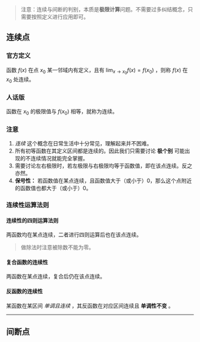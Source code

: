 
> 注意：连续与间断的判别，本质是**极限计算**问题。不需要过多纠结概念，只需要按照定义进行应用即可。

## 连续点

### 官方定义

函数 $f(x)$ 在点 $x_0$ 某一邻域内有定义，且有 $\lim_{x \to x_0}f(x) = f(x_0)$ ，则称 $f(x)$ 在 $x_0$ 处连续。

### 人话版

函数在 $x_0$ 的极限值与 $f(x_0)$ 相等，就称为连续。

### 注意

1. *连续* 这个概念在日常生活中十分常见，理解起来并不困难。
2. 所有初等函数在其定义区间都是连续的。因此我们只需要讨论 **极个别** 可能出现的不连续情况就能完全掌握。
3. 需要讨论左右极限时，若左极限与右极限均等于函数值，即在该点连续。反之亦然。
4. **保号性：** 若函数值在某点连续，且函数值大于（或小于）0，那么这个点附近的函数值也都大于（或小于）0。

### 连续性运算法则

#### 连续性的四则运算法则

两函数均在某点连续，二者进行四则运算后也在该点连续。

> 做除法时注意被除数不能为零。

#### 复合函数的连续性

两函数在某点连续，复合后仍在该点连续。

#### 反函数的连续性

某函数在某区间 *单调且连续* ，其反函数在对应区间连续且 **单调性不变** 。

---

## 间断点
